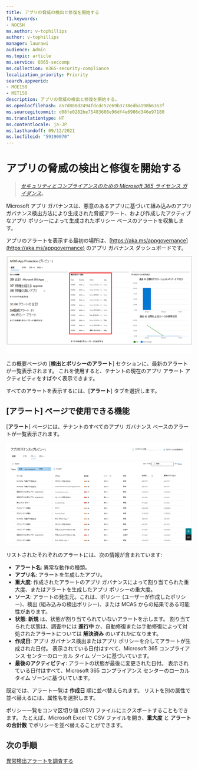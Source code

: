 ```yaml
---
title: アプリの脅威の検出と修復を開始する
f1.keywords:
- NOCSH
ms.author: v-tophillips
author: v-tophillips
manager: laurawi
audience: Admin
ms.topic: article
ms.service: O365-seccomp
ms.collection: m365-security-compliance
localization_priority: Priority
search.appverid:
- MOE150
- MET150
description: アプリの脅威の検出と修復を開始する。
ms.openlocfilehash: a57d888d2494fdcdc52e69b3738edba198b6363f
ms.sourcegitcommit: d08fe0282be75483608e96df4e6986d346e97180
ms.translationtype: HT
ms.contentlocale: ja-JP
ms.lasthandoff: 09/12/2021
ms.locfileid: "59190070"
---
```

# <a name="get-started-with-app-threat-detection-and-remediation"></a>アプリの脅威の検出と修復を開始する

>*[セキュリティとコンプライアンスのための Microsoft 365 ライセンス ガイダンス](https://aka.ms/ComplianceSD)。*

Microsoft アプリ ガバナンスは、悪意のあるアプリに基づいて組み込みのアプリ ガバナンス検出方法により生成された脅威アラート、および作成したアクティブなアプリ ポリシーによって生成されたポリシー ベースのアラートを収集します。

アプリのアラートを表示する最初の場所は、[https://aka.ms/appgovernance](https://aka.ms/appgovernance) のアプリ ガバナンス ダッシュボードです。

![Microsoft 365 コンプライアンス センターの [検出とポリシーアラート] セクションが強調表示されている [アプリ ガバナンスの概要] ページ。](..\media\manage-app-protection-governance\mapg-cc-overview-alerts.png)

この概要ページの [**検出とポリシーのアラート**] セクションに、最新のアラートが一覧表示されます。 これを使用すると、テナントの現在のアプリ アラート アクティビティをすばやく表示できます。

すべてのアラートを表示するには、[**アラート**] タブを選択します。

## <a name="whats-available-on-the-alerts-page"></a>[アラート] ページで使用できる機能

[**アラート**] ページには、テナントのすべてのアプリ ガバナンス ベースのアラートが一覧表示されます。

![Microsoft 365 コンプライアンス センターの [アプリ ガバナンス アラートの概要] ページ。](..\media\manage-app-protection-governance\mapg-cc-alerts.png)

リストされたそれぞれのアラートには、次の情報が含まれています:

- **アラート名**: 異常な動作の種類。
- **アプリ名**: アラートを生成したアプリ。
- **重大度**: 作成されたアラートのアプリ ガバナンスによって割り当てられた重大度、またはアラートを生成したアプリ ポリシーの重大度。
- **ソース**: アラートの発生元。これは、ポリシー (ユーザーが作成したポリシー)、検出 (組み込みの検出ポリシー)、または MCAS からの結果である可能性があります。
- **状態**: **新規** は、状態が割り当てられていないアラートを示します。 割り当てられた状態は、調査中には **進行中** か、自動修復または手動修復によって対処されたアラートについては **解決済み** のいずれかになります。
- **作成日**: アプリ ガバナンス検出またはアプリ ポリシーを介してアラートが生成された日付。 表示されている日付はすべて、Microsoft 365 コンプライアンス センターのローカル タイム ゾーンに基づいています。
- **最後のアクティビティ**: アラートの状態が最後に変更された日付。 表示されている日付はすべて、Microsoft 365 コンプライアンス センターのローカル タイム ゾーンに基づいています。

既定では、アラート一覧は **作成日** 順に並べ替えられます。 リストを別の属性で並べ替えるには、属性名を選択します。

ポリシー一覧をコンマ区切り値 (CSV) ファイルにエクスポートすることもできます。 たとえば、Microsoft Excel で CSV ファイルを開き、**重大度** と **アラートの合計数** でポリシーを並べ替えることができます。

## <a name="next-step"></a>次の手順

[異常検出アラートを調査する](app-governance-anomaly-detection-alerts.md)
